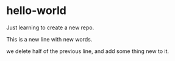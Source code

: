 # hello-world
Just learning to create a new repo.

This is a new line with new words.

we delete half of the previous line, and add some thing new to it.
